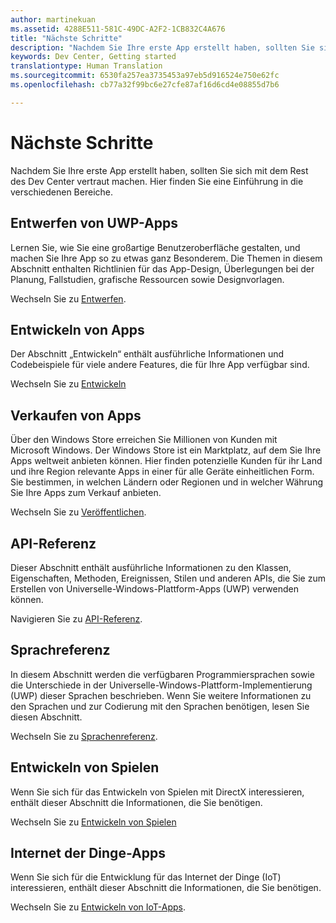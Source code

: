 ```yaml
---
author: martinekuan
ms.assetid: 4288E511-581C-49DC-A2F2-1CB832C4A676
title: "Nächste Schritte"
description: "Nachdem Sie Ihre erste App erstellt haben, sollten Sie sich mit dem Rest des Dev Center vertraut machen. Hier finden Sie eine Einführung in die verschiedenen Bereiche."
keywords: Dev Center, Getting started
translationtype: Human Translation
ms.sourcegitcommit: 6530fa257ea3735453a97eb5d916524e750e62fc
ms.openlocfilehash: cb77a32f99bc6e27cfe87af16d6cd4e08855d7b6

---
```

# Nächste Schritte

Nachdem Sie Ihre erste App erstellt haben, sollten Sie sich mit dem Rest des Dev Center vertraut machen. Hier finden Sie eine Einführung in die verschiedenen Bereiche.

## Entwerfen von UWP-Apps


Lernen Sie, wie Sie eine großartige Benutzeroberfläche gestalten, und machen Sie Ihre App so zu etwas ganz Besonderem. Die Themen in diesem Abschnitt enthalten Richtlinien für das App-Design, Überlegungen bei der Planung, Fallstudien, grafische Ressourcen sowie Designvorlagen.

Wechseln Sie zu [Entwerfen](http://go.microsoft.com/fwlink/p/?LinkId=533896).

## Entwickeln von Apps


Der Abschnitt „Entwickeln“ enthält ausführliche Informationen und Codebeispiele für viele andere Features, die für Ihre App verfügbar sind.

Wechseln Sie zu [Entwickeln](http://go.microsoft.com/fwlink/p/?LinkId=529575)

## Verkaufen von Apps


Über den Windows Store erreichen Sie Millionen von Kunden mit Microsoft Windows. Der Windows Store ist ein Marktplatz, auf dem Sie Ihre Apps weltweit anbieten können. Hier finden potenzielle Kunden für ihr Land und ihre Region relevante Apps in einer für alle Geräte einheitlichen Form. Sie bestimmen, in welchen Ländern oder Regionen und in welcher Währung Sie Ihre Apps zum Verkauf anbieten.

Wechseln Sie zu [Veröffentlichen](http://go.microsoft.com/fwlink/p/?linkid=268275).

## API-Referenz


Dieser Abschnitt enthält ausführliche Informationen zu den Klassen, Eigenschaften, Methoden, Ereignissen, Stilen und anderen APIs, die Sie zum Erstellen von Universelle-Windows-Plattform-Apps (UWP) verwenden können.

Navigieren Sie zu [API-Referenz](https://msdn.microsoft.com/en-us/library/windows/apps/br211369.aspx).

## Sprachreferenz


In diesem Abschnitt werden die verfügbaren Programmiersprachen sowie die Unterschiede in der Universelle-Windows-Plattform-Implementierung (UWP) dieser Sprachen beschrieben. Wenn Sie weitere Informationen zu den Sprachen und zur Codierung mit den Sprachen benötigen, lesen Sie diesen Abschnitt.

Wechseln Sie zu [Sprachenreferenz](http://go.microsoft.com/fwlink/p/?LinkId=534184).

## Entwickeln von Spielen


Wenn Sie sich für das Entwickeln von Spielen mit DirectX interessieren, enthält dieser Abschnitt die Informationen, die Sie benötigen.

Wechseln Sie zu [Entwickeln von Spielen](http://go.microsoft.com/fwlink/p/?LinkId=534184)

## Internet der Dinge-Apps


Wenn Sie sich für die Entwicklung für das Internet der Dinge (IoT) interessieren, enthält dieser Abschnitt die Informationen, die Sie benötigen.

Wechseln Sie zu [Entwickeln von IoT-Apps](http://go.microsoft.com/fwlink/p/?LinkId=534186).

 

 







<!--HONumber=Jun16_HO4-->


